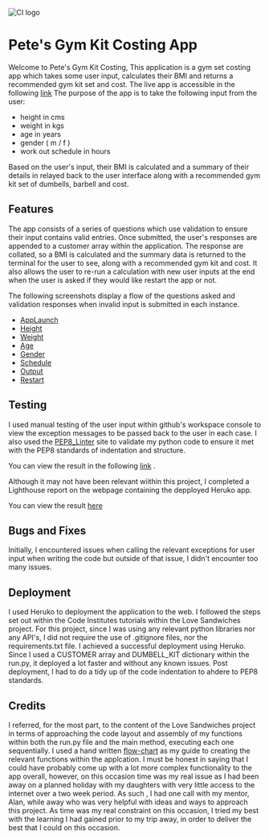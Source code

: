 ![CI logo](https://codeinstitute.s3.amazonaws.com/fullstack/ci_logo_small.png)

# Pete's Gym Kit Costing App
Welcome to Pete's Gym Kit Costing,
This application is a gym set costing app which takes some user input, calculates their BMI and returns a recommended gym kit set and cost. The live app is accessible in the following  [link](https://gym-kit-costing-194b49d03f96.herokuapp.com/)
The purpose of the app is to take the following input from the user:

* height in cms
* weight in kgs
* age in years
* gender ( m / f )
* work out schedule in hours

Based on the user's input, their BMI is calculated and a summary  of their details in relayed back to the user interface along with a recommended gym kit set of dumbells, barbell and cost.

## Features
The app consists of a series of questions which use validation to ensure their input contains valid entries. Once submitted, the user's responses are appended to a customer array within the application. The response are collated, so a BMI is calculated and the summary data is returned to the terminal for the user to see, along with a recommended gym kit and cost. It also allows the user to re-run a calculation with new user inputs at the end when the user is asked if they would like restart the app or not.

The following screenshots display a flow of the questions asked and validation responses when invalid input is submitted in each instance.

* [AppLaunch](/ReadmeDocs/AppImage1.PNG "AppLaunch")
* [Height](/ReadmeDocs/AppImage2.PNG "Height")
* [Weight](/ReadmeDocs/AppImage3.PNG "Weight")
* [Age](/ReadmeDocs/AppImage4.PNG "Age")
* [Gender](/ReadmeDocs/AppImage5.PNG "Gender")
* [Schedule](/ReadmeDocs/AppImage6.PNG "Hours")
* [Output](/ReadmeDocs/AppImage7.PNG "Output")
* [Restart](/ReadmeDocs/AppImage8.PNG "Retsart")

## Testing
I used manual testing of the user input within github's workspace console to view the exception messages to be passed back to the user in each case. I also used the [PEP8_Linter](https://pep8ci.herokuapp.com/#) site to validate my python code to ensure it met with the PEP8 standards of indentation and structure.

You can view the result in the following [link](/ReadmeDocs/PEP8.PNG) .

Although it may not have been relevant wiithin this project, I completed a Lighthouse report on the webpage containing the depployed Heruko app. 

You can view the result [here](/ReadmeDocs/Lighthouse.PNG "Lighthouse")

## Bugs and Fixes
Initially, I encountered issues when calling the relevant exceptions for user input when writing the code but outside of that issue, I didn't encounter too many issues.

## Deployment
I used Heruko to deployment the application to the web. I followed the steps set out within the Code Institutes tutorials within the Love Sandwiches project. For this project, since I was using any relevant python libraries nor any API's, I did not require the use of .gitignore files, nor the requirements.txt file.
I achieved a successful deployment using Heruko. Since I used a CUSTOMER array and DUMBELL_KIT dictionary within the run.py, it deployed a lot faster and without any known issues. 
Post deployment, I had to do a tidy up of the code indentation to ahdere to PEP8 standards.

## Credits
I referred, for the most part, to the content of the Love Sandwiches project in terms of approaching the code layout and assembly of my functions within both the run.py file and the main method, executing each one sequentially. I used a hand written [flow-chart](/ReadmeDocs/FlowChart.jpg) as my guide to creating the relevant functions within the applcation. I must be honest in saying that I could have probably come up with a lot more complex functionality to the app overall, however, on this occasion time was my real issue as I had been away on a planned holiday with my daughters with very little access to the internet over a two week period. As such , I had one call with my mentor, Alan, while away who was very helpful with ideas and ways to approach this project. As time was my real constraint on this occasion, I tried my best with the learning I had gained prior to my trip away, in order to deliver the best that I could on this occasion.




